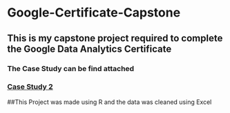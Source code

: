 # Google-Certificate-Capstone

## This is my capstone project required to complete the Google Data Analytics Certificate
### The Case Study can be find attached
### [Case Study 2](https://d3c33hcgiwev3.cloudfront.net/QWpX1RwgS1CqV9UcILtQQA_76f613fdf2844940b0b31f8f0bb1b83f_Case-Study-2-_-How-can-a-wellness-technology-company-play-it-smart.pdf?Expires=1686614400&Signature=d~erKMNdsneJ~83DYBP6Fn9Do2ykUkGxBUFswbIFWKC7LSb3GQ7Q0W59qv5Pb43dp7VvD~ySldCtG7cxRz7KID963JYDL9mnWEdXbbvsN5jPOnLp-D~SHxrYXv~7iqpJzUqbRaxDlwbrTcJWnnb4PcvWWdUlMTMVozFae00H4rY_&Key-Pair-Id=APKAJLTNE6QMUY6HBC5A)

##This Project was made using R and the data was cleaned using Excel
